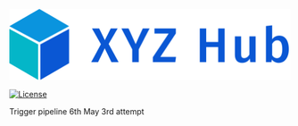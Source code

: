 ![Naksha (नक्शा) - XYZ-Hub](xyz.svg)

[![License](https://img.shields.io/badge/License-Apache%202.0-blue.svg)](https://opensource.org/licenses/Apache-2.0)

Trigger pipeline 6th May 3rd attempt